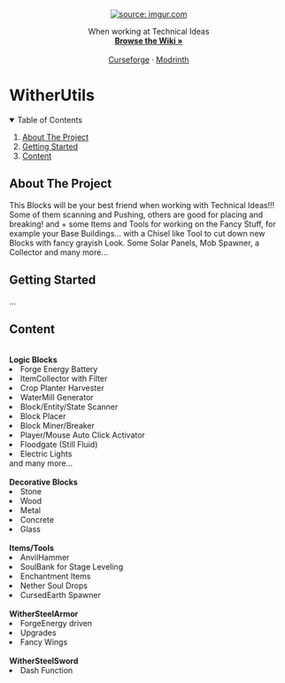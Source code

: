 
<br />
<p align="center">
  <a href="https://github.com/klangzwang/WitherUtils">
  <a href="https://imgur.com/DYbJY1j"><img src="https://i.imgur.com/DYbJY1j.png" title="source: imgur.com" /></a>
  </a>
  <p align="center">When working at Technical Ideas
    <br />
    <a href="https://google.com"><strong>Browse the Wiki »</strong></a>
    <br />
    <br />
    <a href="https://www.curseforge.com/minecraft/mc-mods/witherutils">Curseforge</a>
    ·
    <a href="https://modrinth.com/mod/witherutils">Modrinth</a>
  </p>
  
  <h1>WitherUtils</h1>
<details open="open">
  <summary>Table of Contents</summary>
  <ol>
    <li>
      <a href="#about-the-project">About The Project</a>
    </li>
    <li>
      <a href="#getting-started">Getting Started</a>
    </li>
        <li>
		<a href="#content">Content</a></li>
    </li>
  </ol>
</details>

## About The Project
This Blocks will be your best friend when working with Technical Ideas!!! Some of them scanning and Pushing, others are good for placing and breaking! and + some Items and Tools for working on the Fancy Stuff, for example your Base Buildings... with a Chisel like Tool to cut down new Blocks with fancy grayish Look. Some Solar Panels, Mob Spawner, a Collector and many more...
## Getting Started
... <br>
## Content
<br>
<strong>Logic Blocks</strong>
<li>Forge Energy Battery</li>
<li>ItemCollector with Filter</li>
<li>Crop Planter Harvester</li>
<li>WaterMill Generator</li>
<li>Block/Entity/State Scanner</li>
<li>Block Placer</li>
<li>Block Miner/Breaker</li>
<li>Player/Mouse Auto Click Activator</li>
<li>Floodgate (Still Fluid)</li>
<li>Electric Lights</li>
and many more...
<br><br>
<strong>Decorative Blocks</strong>
<li>Stone</li>
<li>Wood</li>
<li>Metal</li>
<li>Concrete</li>
<li>Glass</li>
<br>
<strong>Items/Tools</strong>
<li>AnvilHammer</li>
<li>SoulBank for Stage Leveling</li>
<li>Enchantment Items</li>
<li>Nether Soul Drops</li>
<li>CursedEarth Spawner</li>
<br>
<strong>WitherSteelArmor</strong>
<li>ForgeEnergy driven</li>
<li>Upgrades</li>
<li>Fancy Wings</li>
<br>
<strong>WitherSteelSword</strong>
<li>Dash Function</li>

